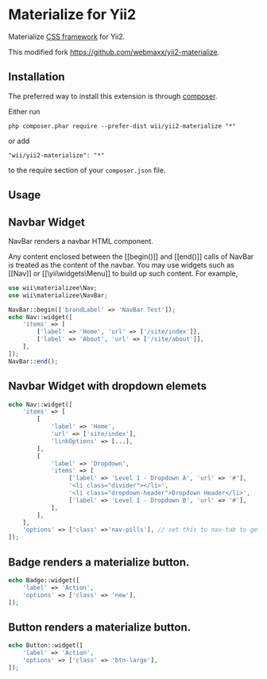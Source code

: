 Materialize for Yii2
====================
Materialize [CSS framework](http://materializecss.com/) for Yii2.

This modified fork https://github.com/webmaxx/yii2-materialize.

Installation
------------

The preferred way to install this extension is through [composer](http://getcomposer.org/download/).

Either run

```
php composer.phar require --prefer-dist wii/yii2-materialize "*"
```

or add

```
"wii/yii2-materialize": "*"
```

to the require section of your `composer.json` file.


Usage
-----
 
Navbar Widget
-------------
NavBar renders a navbar HTML component.

Any content enclosed between the [[begin()]] and [[end()]] calls of NavBar
is treated as the content of the navbar. You may use widgets such as [[Nav]]
or [[\yii\widgets\Menu]] to build up such content. For example,

```php
use wii\materializee\Nav;
use wii\materializee\NavBar;

NavBar::begin(['brandLabel' => 'NavBar Test']);
echo Nav::widget([
    'items' => [
        ['label' => 'Home', 'url' => ['/site/index']],
        ['label' => 'About', 'url' => ['/site/about']],
    ],
]);
NavBar::end();

```

Navbar Widget with dropdown elemets
------------------------------------
```php
echo Nav::widget([
    'items' => [
        [
            'label' => 'Home',
            'url' => ['site/index'],
            'linkOptions' => [...],
        ],
        [
            'label' => 'Dropdown',
            'items' => [
                 ['label' => 'Level 1 - Dropdown A', 'url' => '#'],
                 '<li class="divider"></li>',
                 '<li class="dropdown-header">Dropdown Header</li>',
                 ['label' => 'Level 1 - Dropdown B', 'url' => '#'],
            ],
        ],
    ],
    'options' => ['class' =>'nav-pills'], // set this to nav-tab to get tab-styled navigation
]);
```

Badge renders a materialize button.       
------------------------------------                                          
                               
                                          
```php                                    
echo Badge::widget([                      
    'label' => 'Action',                  
    'options' => ['class' => 'new'],      
]);                                       
```      
                                 
Button renders a materialize button.                                
------------------------------------                                            
```php                                     
echo Button::widget([                      
    'label' => 'Action',                   
    'options' => ['class' => 'btn-large'], 
]);                                        
``` 